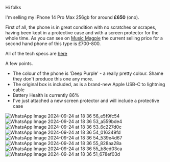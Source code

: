 Hi folks

I'm selling my iPhone 14 Pro Max 256gb for around **£650** (ono).

First of all, the phone is in great condition with no scratches or scrapes, having been kept in a protective case and with a screen protector for the whole time. 
As you can see on [Music Magpie](https://www.musicmagpie.co.uk/store/products/apple-iphone-14-pro-max-256gb-deep-purple-unlocked-02a9fbed-0125-4f8c-9dd1-bd70b7134cbe/) the current selling price for a second hand phone of this type is £700-800. 

All of the tech specs are [here](https://www.gsmarena.com/apple_iphone_14_pro_max-11773.php)


A few points.

- The colour of the phone is 'Deep Purple' - a really pretty colour. Shame they don't produce this one any more.
- The original box is included, as is a brand-new Apple USB-C to lightning cable
- Battery Health is currently 86%
- I've just attached a new screen protector and will include a protective case


![WhatsApp Image 2024-09-24 at 18 36 56_e5f9fc54](https://github.com/user-attachments/assets/29ab4778-d41b-4767-9308-9f05c37ea42d)
![WhatsApp Image 2024-09-24 at 18 36 53_a559bde4](https://github.com/user-attachments/assets/83b70c3a-4f2c-41e6-b9a4-368145d829a9)
![WhatsApp Image 2024-09-24 at 18 36 53_6c227d0c](https://github.com/user-attachments/assets/9dbc4aab-d755-4205-be76-b81784a341d7)
![WhatsApp Image 2024-09-24 at 18 36 54_016349fd](https://github.com/user-attachments/assets/cdc34c0d-1782-4307-a3d7-d7f7d80e2223)
![WhatsApp Image 2024-09-24 at 18 36 54_539e4d67](https://github.com/user-attachments/assets/71de6653-65b2-4c0b-acb1-243d693e9c23)
![WhatsApp Image 2024-09-24 at 18 36 55_828aa28a](https://github.com/user-attachments/assets/0fe775f6-1d59-486b-9fc5-4adb34a09bb3)
![WhatsApp Image 2024-09-24 at 18 36 55_b8ed03ca](https://github.com/user-attachments/assets/db9d2ca1-f3a3-433d-a16c-9b2c2be86ea9)
![WhatsApp Image 2024-09-24 at 18 36 51_678ef03d](https://github.com/user-attachments/assets/d24f23ba-ebc1-4eae-b29a-864b58255cbd)
